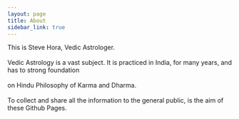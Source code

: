```yaml
---
layout: page
title: About
sidebar_link: true
---
```


<p class="message">
  This is Steve Hora, Vedic Astrologer.
  <br></br>
  Vedic Astrology is a vast subject. It is practiced in India, for many years, and has to strong foundation
  <br></br>
  on Hindu Philosophy of Karma and Dharma.
  <br></br>
  To collect and share all the information to the general public, is the aim of these Github Pages.
</p>
